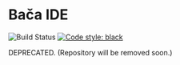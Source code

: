 Bača IDE
========

![Build Status](
    https://github.com/trevorbaca/ide/actions/workflows/main.yml/badge.svg)
[![Code style: black](
    https://img.shields.io/badge/code%20style-black-000000.svg)](
    https://github.com/ambv/black)

DEPRECATED. (Repository will be removed soon.)
